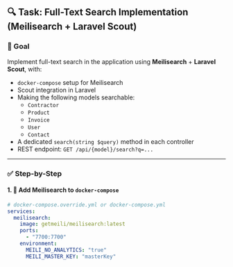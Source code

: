 ## 🔍 Task: Full-Text Search Implementation (Meilisearch + Laravel Scout)

### 🎯 Goal

Implement full-text search in the application using **Meilisearch** + **Laravel Scout**, with:

- `docker-compose` setup for Meilisearch
- Scout integration in Laravel
- Making the following models searchable:
  - `Contractor`
  - `Product`
  - `Invoice`
  - `User`
  - `Contact`
- A dedicated `search(string $query)` method in each controller
- REST endpoint: `GET /api/{model}/search?q=...`

---

### ✅ Step-by-Step

#### 1. 🐳 Add Meilisearch to `docker-compose`

```yaml
# docker-compose.override.yml or docker-compose.yml
services:
  meilisearch:
    image: getmeili/meilisearch:latest
    ports:
      - "7700:7700"
    environment:
      MEILI_NO_ANALYTICS: "true"
      MEILI_MASTER_KEY: "masterKey"
